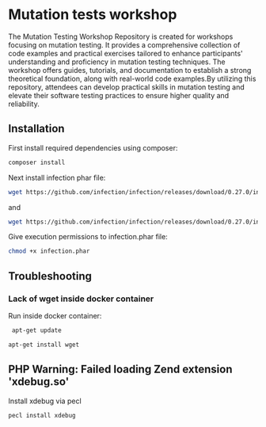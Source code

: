 # Mutation tests workshop

The Mutation Testing Workshop Repository is created for workshops focusing on mutation testing.
It provides a comprehensive collection of code examples and practical exercises tailored to
enhance participants' understanding and proficiency in mutation testing techniques. The workshop offers guides,
tutorials, and documentation to establish a strong theoretical foundation, along with real-world code examples.By
utilizing this repository, attendees can develop practical skills in mutation testing and elevate their software
testing practices to ensure higher quality and reliability.

## Installation

First install required dependencies using composer:

```bash
composer install
```

Next install infection phar file:

```bash
wget https://github.com/infection/infection/releases/download/0.27.0/infection.phar  
```

and

```bash
wget https://github.com/infection/infection/releases/download/0.27.0/infection.phar.asc  
```

Give execution permissions to infection.phar file:

```bash
chmod +x infection.phar
```

## Troubleshooting

### Lack of wget inside docker container

Run inside docker container:

```bash
 apt-get update
```

```bash
apt-get install wget
```
## PHP Warning:  Failed loading Zend extension 'xdebug.so'

Install xdebug via pecl

```bash
pecl install xdebug
```
